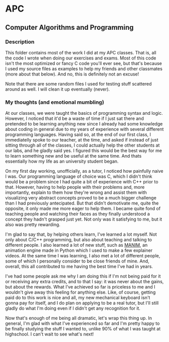 # APC

## Computer Algorithms and Programming

### Description

This folder contains most of the work I did at my APC classes. That is, all the code I wrote when doing our exercises and exams.
Most of this code isn't the most optimized or fancy C code you'll ever see, but that's because I used my source files as examples
to help my friends and other classmates (more about that below). And no, this is definitely not an excuse!

Note that there are some random files I used for testing stuff scattered around as well. I will clean it up eventually (never).

### My thoughts (and emotional mumbling)

At our classes, we were taught the basics of programming syntax and logic. However, I noticed that it'd be a
waste of time if I just sat there and pretended to be learning anything new since I already had some knowledge about coding
in general due to my years of experience with several different programming languages. Having said so, at the end of our first class,
I immediatelly spoke to our teacher, at the time, and asked if instead of just sitting through all of the classes, I could actually
help the other students at our labs, and he gladly said yes. I figured this would be the best way for me to learn something new and be useful
at the same time. And thats essentially how my life as an university student began.

On my first day working, unofficially, as a tutor, I noticed how painfully naive I was. Our programming language of choice was C,
which I didn't think would be a problem since I had quite a bit of experience with C++ prior to that. However, having to help people with
their problems and, more importantly, explain to them how they're wrong and assist them with visualizing very abstract concepts proved to
be a much bigger challenge than I had previously antecipated. But that didn't demotivate me, quite the opposite, it only made me more eager
to help them. I became quite fond of teaching people and watching their faces as they finally understood a concept they hadn't grasped just yet.
Not only was it satisfying to me, but it also was pretty rewarding.

I'm glad to say that, by helping others learn, I've learned a lot myself. Not only about C/C++ programming, but also about teaching and talking
to different people. I also learned a lot of new stuff, such as [MANIM](https://github.com/3b1b/manim), an animation engine made in Python which
I used to make a few explainer videos. At the same time I was learning, I also met a lot of different people, some of which I personally
consider to be close friends of mine. And, overall, this all contributed to me having the best time I've had in years.

I've had some people ask me why I am doing this if I'm not being paid for it or receiving any extra credits, and to that I say: it was never
about the gains, but about the rewards. What I've achieved so far is priceless to me and I wouldn't give away this feeling for anything else.
Like, of course, getting paid do to this work is nice and all, my new mechanical keyboard isn't gonna pay for itself, and I do plan on applying
to be a real tutor, but I'll still gladly do what I'm doing even if I didn't get any recognition for it.

Now that's enough of me being all dramatic, let's wrap this thing up. In general, I'm glad with what I've experienced so far and I'm pretty
happy to be finally studying the stuff I wanted to, unlike 90% of what I was taught at highschool. I can't wait to see what's next!
